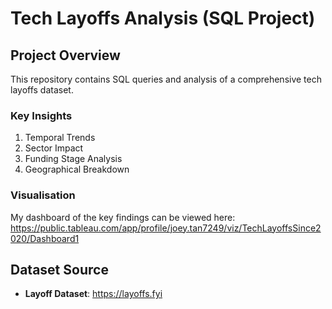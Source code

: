 # **Tech Layoffs Analysis (SQL Project)**
## **Project Overview**  
This repository contains SQL queries and analysis of a comprehensive tech layoffs dataset.

### **Key Insights**  
1. Temporal Trends
2. Sector Impact
3. Funding Stage Analysis  
4. Geographical Breakdown

### **Visualisation**
My dashboard of the key findings can be viewed here: https://public.tableau.com/app/profile/joey.tan7249/viz/TechLayoffsSince2020/Dashboard1

## **Dataset Source**
- **Layoff Dataset**: https://layoffs.fyi
